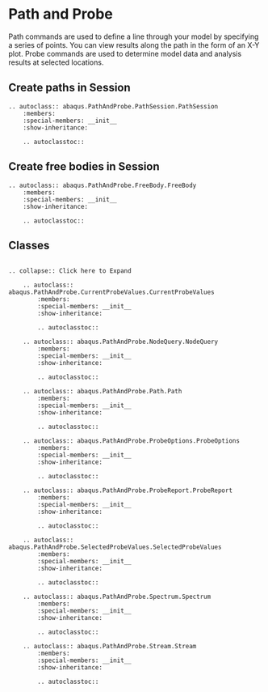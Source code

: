 # Path and Probe

Path commands are used to define a line through your model by specifying a series of points. You can view results along the path in the form of an X-Y plot. Probe commands are used to determine model data and analysis results at selected locations.

## Create paths in Session

```{eval-rst}
.. autoclass:: abaqus.PathAndProbe.PathSession.PathSession
    :members:
    :special-members: __init__
    :show-inheritance:

    .. autoclasstoc::

```

## Create free bodies in Session

```{eval-rst}
.. autoclass:: abaqus.PathAndProbe.FreeBody.FreeBody
    :members:
    :special-members: __init__
    :show-inheritance:

    .. autoclasstoc::
```

## Classes

```{eval-rst}

.. collapse:: Click here to Expand

    .. autoclass:: abaqus.PathAndProbe.CurrentProbeValues.CurrentProbeValues
        :members:
        :special-members: __init__
        :show-inheritance:

        .. autoclasstoc::

    .. autoclass:: abaqus.PathAndProbe.NodeQuery.NodeQuery
        :members:
        :special-members: __init__
        :show-inheritance:

        .. autoclasstoc::

    .. autoclass:: abaqus.PathAndProbe.Path.Path
        :members:
        :special-members: __init__
        :show-inheritance:

        .. autoclasstoc::

    .. autoclass:: abaqus.PathAndProbe.ProbeOptions.ProbeOptions
        :members:
        :special-members: __init__
        :show-inheritance:

        .. autoclasstoc::

    .. autoclass:: abaqus.PathAndProbe.ProbeReport.ProbeReport
        :members:
        :special-members: __init__
        :show-inheritance:

        .. autoclasstoc::

    .. autoclass:: abaqus.PathAndProbe.SelectedProbeValues.SelectedProbeValues
        :members:
        :special-members: __init__
        :show-inheritance:

        .. autoclasstoc::

    .. autoclass:: abaqus.PathAndProbe.Spectrum.Spectrum
        :members:
        :special-members: __init__
        :show-inheritance:

        .. autoclasstoc::

    .. autoclass:: abaqus.PathAndProbe.Stream.Stream
        :members:
        :special-members: __init__
        :show-inheritance:

        .. autoclasstoc::
```
